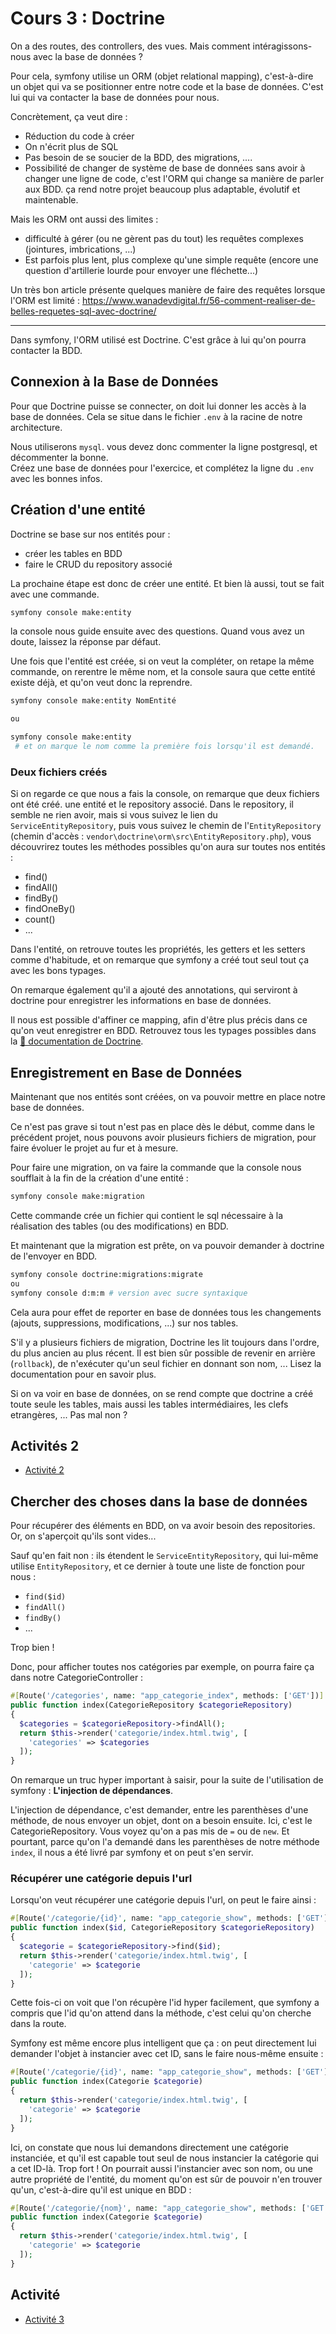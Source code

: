 # Cours 3 : Doctrine
On a des routes, des controllers, des vues. Mais comment intéragissons-nous avec la base de données ?

Pour cela, symfony utilise un ORM (objet relational mapping), c'est-à-dire un objet qui va se positionner entre notre code et la base de données. C'est lui qui va contacter la base de données pour nous.

Concrètement, ça veut dire :
* Réduction du code à créer
* On n'écrit plus de SQL
* Pas besoin de se soucier de la BDD, des migrations, ....
* Possibilité de changer de système de base de données sans avoir à changer une ligne de code, c'est l'ORM qui change sa manière de parler aux BDD. ça rend notre projet beaucoup plus adaptable, évolutif et maintenable.

Mais les ORM ont aussi des limites : 
* difficulté à gérer (ou ne gèrent pas du tout) les requêtes complexes (jointures, imbrications, ...)
* Est parfois plus lent, plus complexe qu'une simple requête (encore une question d'artillerie lourde pour envoyer une fléchette...)

Un très bon article présente quelques manière de faire des requêtes lorsque l'ORM est limité : 
https://www.wanadevdigital.fr/56-comment-realiser-de-belles-requetes-sql-avec-doctrine/

---

Dans symfony, l'ORM utilisé est Doctrine.
C'est grâce à lui qu'on pourra contacter la BDD.

## Connexion à la Base de Données
Pour que Doctrine puisse se connecter, on doit lui donner les accès à la base de données. Cela se situe dans le fichier `.env` à la racine de notre architecture.

Nous utiliserons `mysql`. vous devez donc commenter la ligne postgresql, et décommenter la bonne.  
Créez une base de données pour l'exercice, et complétez la ligne du `.env` avec les bonnes infos.


## Création d'une entité
Doctrine se base sur nos entités pour :
- créer les tables en BDD
- faire le CRUD du repository associé

La prochaine étape est donc de créer une entité. 
Et bien là aussi, tout se fait avec une commande.

```bash
symfony console make:entity
```
la console nous guide ensuite avec des questions. Quand vous avez un doute, laissez la réponse par défaut.

Une fois que l'entité est créée, si on veut la compléter, on retape la même commande, on rerentre le même nom, et la console saura que cette entité existe déjà, et qu'on veut donc la reprendre. 
```bash
symfony console make:entity NomEntité

ou

symfony console make:entity
 # et on marque le nom comme la première fois lorsqu'il est demandé.

```

### Deux fichiers créés
Si on regarde ce que nous a fais la console, on remarque que deux fichiers ont été créé. une entité et le repository associé. 
Dans le repository, il semble ne rien avoir, mais si vous suivez le lien du `ServiceEntityRepository`, puis vous suivez le chemin de l'`EntityRepository` (chemin d'accès : `vendor\doctrine\orm\src\EntityRepository.php`), vous découvrirez toutes les méthodes possibles qu'on aura sur toutes nos entités :
* find()
* findAll()
* findBy()
* findOneBy()
* count()
* ...


Dans l'entité, on retrouve toutes les propriétés, les getters et les setters comme d'habitude, et on remarque que symfony a créé tout seul tout ça avec les bons typages.

On remarque également qu'il a ajouté des annotations, qui serviront à doctrine pour enregistrer les informations en base de données. 

Il nous est possible d'affiner ce mapping, afin d'être plus précis dans ce qu'on veut enregistrer en BDD.
Retrouvez tous les typages possibles dans la [📜 documentation de Doctrine](https://www.doctrine-project.org/projects/doctrine-orm/en/3.1/reference/attributes-reference.html).


## Enregistrement en Base de Données
Maintenant que nos entités sont créées, on va pouvoir mettre en place notre base de données.

Ce n'est pas grave si tout n'est pas en place dès le début, comme dans le précédent projet, nous pouvons avoir plusieurs fichiers de migration, pour faire évoluer le projet au fur et à mesure.

Pour faire une migration, on va faire la commande que la console nous soufflait à la fin de la création d'une entité :

```bash
symfony console make:migration
```
Cette commande crée un fichier qui contient le sql nécessaire à la réalisation des tables (ou des modifications) en BDD. 

Et maintenant que la migration est prête, on va pouvoir demander à doctrine de l'envoyer en BDD.

```bash
symfony console doctrine:migrations:migrate
ou
symfony console d:m:m # version avec sucre syntaxique
```
Cela aura pour effet de reporter en base de données tous les changements (ajouts, suppressions, modifications, ...) sur nos tables.

S'il y a plusieurs fichiers de migration, Doctrine les lit toujours dans l'ordre, du plus ancien au plus récent. Il est bien sûr possible de revenir en arrière (`rollback`), de n'exécuter qu'un seul fichier en donnant son nom, ... Lisez la documentation pour en savoir plus.

Si on va voir en base de données, on se rend compte que doctrine a créé toute seule les tables, mais aussi les tables intermédiaires, les clefs etrangères, ... Pas mal non ?


## Activités 2
* [Activité 2](<05 Activité 2.md>)

## Chercher des choses dans la base de données 
Pour récupérer des éléments en BDD, on va avoir besoin des repositories. Or, on s'aperçoit qu'ils sont vides... 

Sauf qu'en fait non : ils étendent le `ServiceEntityRepository`, qui lui-même utilise `EntityRepository`, et ce dernier à toute une liste de fonction pour nous :

* `find($id)`
* `findAll()`
* `findBy()`
* ...

Trop bien ! 

Donc, pour afficher toutes nos catégories par exemple, on pourra faire ça dans notre CategorieController :

```php
#[Route('/categories', name: "app_categorie_index", methods: ['GET'])]
public function index(CategorieRepository $categorieRepository)
{
  $categories = $categorieRepository->findAll();
  return $this->render('categorie/index.html.twig', [
    'categories' => $categories
  ]);
}
```
On remarque un truc hyper important à saisir, pour la suite de l'utilisation de symfony : **L'injection de dépendances**.

L'injection de dépendance, c'est demander, entre les parenthèses d'une méthode, de nous envoyer un objet, dont on a besoin ensuite. Ici, c'est le CategorieRepository. Vous voyez qu'on a pas mis de `=` ou de `new`. Et pourtant, parce qu'on l'a demandé dans les parenthèses de notre méthode `index`, il nous a été livré par symfony et on peut s'en servir.

### Récupérer une catégorie depuis l'url
Lorsqu'on veut récupérer une catégorie depuis l'url, on peut le faire ainsi :

```php
#[Route('/categorie/{id}', name: "app_categorie_show", methods: ['GET'])]
public function index($id, CategorieRepository $categorieRepository)
{
  $categorie = $categorieRepository->find($id);
  return $this->render('categorie/index.html.twig', [
    'categorie' => $categorie
  ]);
}
```
Cette fois-ci on voit que l'on récupère l'id hyper facilement, que symfony a compris que l'id qu'on attend dans la méthode, c'est celui qu'on cherche dans la route.

Symfony est même encore plus intelligent que ça : on peut directement lui demander l'objet à instancier avec cet ID, sans le faire nous-même ensuite :

```php
#[Route('/categorie/{id}', name: "app_categorie_show", methods: ['GET'])]
public function index(Categorie $categorie)
{
  return $this->render('categorie/index.html.twig', [
    'categorie' => $categorie
  ]);
}
```
Ici, on constate que nous lui demandons directement une catégorie instanciée, et qu'il est capable tout seul de nous instancier la catégorie qui a cet ID-là. Trop fort ! 
On pourrait aussi l'instancier avec son nom, ou une autre propriété de l'entité, du moment qu'on est sûr de pouvoir n'en trouver qu'un, c'est-à-dire qu'il est unique en BDD :

```php
#[Route('/categorie/{nom}', name: "app_categorie_show", methods: ['GET'])]
public function index(Categorie $categorie)
{
  return $this->render('categorie/index.html.twig', [
    'categorie' => $categorie
  ]);
}
```
## Activité

* [Activité 3](<06 Activité 3.md>)